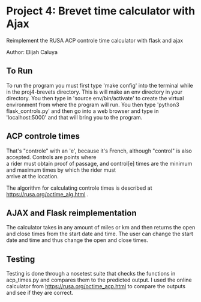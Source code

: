 # Project 4:  Brevet time calculator with Ajax

Reimplement the RUSA ACP controle time calculator with flask and ajax

Author: Elijah Caluya

## To Run
To run the program you must first type 'make config' into the terminal while in the
 proj4-brevets directory. This is will make an env directory in your directory. 
 You then type in 'source env/bin/activate' to create the virtual environment from where
 the program will run. You then type 'python3 flask_controls.py' and then go into a 
 web browser and type in 'localhost:5000' and that will bring you to the program.

## ACP controle times

That's "controle" with an 'e', because it's French, although "control"
is also accepted.  Controls are points where   
a rider must obtain proof of passage, and control[e] times are the
minimum and maximum times by which the rider must  
arrive at the location.

The algorithm for calculating controle times is described at
https://rusa.org/octime_alg.html . 
  

## AJAX and Flask reimplementation

The calculator takes in any amount of miles or km and then returns the open
and close times from the start date and time. The user can change the start
date and time and thus change the open and close times.  

## Testing

Testing is done through a nosetest suite that checks the functions in acp_times.py
and compares them to the predicted output. I used the online calculator from
https://rusa.org/octime_acp.html to compare the outputs and see if they are correct.
